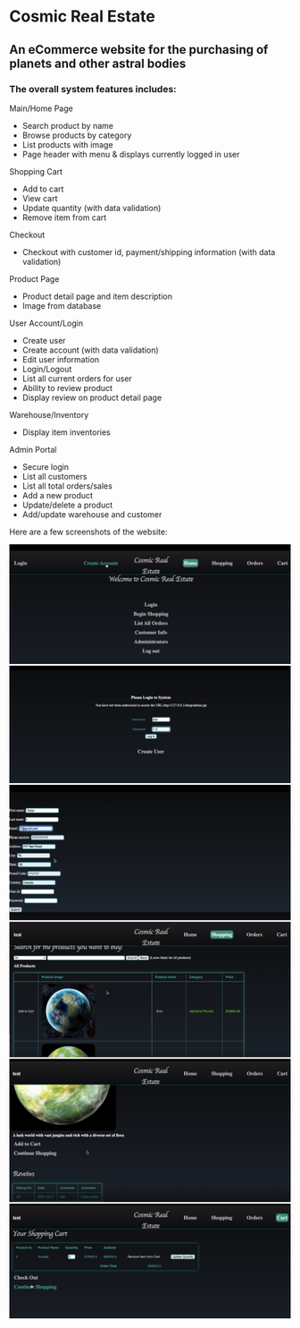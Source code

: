 # Cosmic Real Estate 
## An eCommerce website for the purchasing of planets and other astral bodies

### The overall system features includes:

Main/Home Page 
- Search product by name
- Browse products by category 
- List products with image
- Page header with menu & displays currently logged in user

Shopping Cart
- Add to cart
- View cart
- Update quantity (with data validation)
- Remove item from cart

Checkout
- Checkout with customer id, payment/shipping information (with data validation)

Product Page
- Product detail page and item description 
- Image from database

User Account/Login
- Create user
- Create account (with data validation)
- Edit user information
- Login/Logout
- List all current orders for user
- Ability to review product
- Display review on product detail page

Warehouse/Inventory
- Display item inventories

Admin Portal
- Secure login
- List all customers
- List all total orders/sales
- Add a new product
- Update/delete a product
- Add/update warehouse and customer

Here are a few screenshots of the website:

![Home Page](images/homepage.png)
![Login](images/login.png)
![Make Account](images/makeacc.png)
![Product Page](images/prodpage.png)
![Product Detail Page](images/specprodpage.png)
![Cart](images/cartpage.png)
